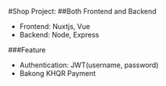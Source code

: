 #Shop Project:
##Both Frontend and Backend

- Frontend: Nuxtjs, Vue
- Backend: Node, Express

###Feature

- Authentication: JWT(username, password)
- Bakong KHQR Payment
